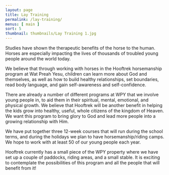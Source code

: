 ```yaml
---
layout: page
title: Lay Training
permalink: /lay-training/
menus: [ main ]
sort: 5
thumbnail: thumbnails/Lay Training 1.jpg
---
```


Studies have shown the therapeutic benefits of the horse to the human. Horses
are especially impacting the lives of thousands of troubled young people around
the world today.

We believe that through working with horses in the Hooftrek horsemanship program
at Wat Preah Yesu, children can learn more about God and themselves, as well as
how to build healthy relationships, set boundaries, read body language, and gain
self-awareness and self-confidence.

There are already a number of different programs at WPY that we involve young
people in, to aid them in their spiritual, mental, emotional, and physical
growth. We believe that Hooftrek will be another benefit in helping the kids
grow into healthy, useful, whole citizens of the kingdom of Heaven. We want this
program to bring glory to God and lead more people into a growing relationship
with Him.

We have put together three 12-week courses that will run during the school
terms, and during the holidays we plan to have horsemanship/riding camps. We
hope to work with at least 50 of our young people each year.

Hooftrek currently has a small piece of the WPY property where we have set up a
couple of paddocks, riding areas, and a small stable. It is exciting to
contemplate the possibilities of this program and all the people that will
benefit from it!
